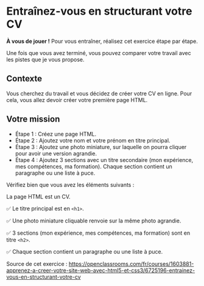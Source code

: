 # Entraînez-vous en structurant votre CV

**À vous de jouer !** Pour vous entraîner, réalisez cet exercice étape par étape.

Une fois que vous avez terminé, vous pouvez comparer votre travail avec les pistes que je vous propose.

## Contexte

Vous cherchez du travail et vous décidez de créer votre CV en ligne. Pour cela, vous allez devoir créer votre première page HTML.

## Votre mission

* Étape 1 : Créez une page HTML.
* Étape 2 : Ajoutez votre nom et votre prénom en titre principal.
* Étape 3 : Ajoutez une photo miniature, sur laquelle on pourra cliquer pour avoir une version agrandie.
* Étape 4 : Ajoutez 3 sections avec un titre secondaire (mon expérience, mes compétences, ma formation). Chaque section contient un paragraphe ou une liste à puce.

Vérifiez bien que vous avez les éléments suivants :

La page HTML est un CV.

  ✅ Le titre principal est en `<h1>`.

  ✅ Une photo miniature cliquable renvoie sur la même photo agrandie.

  ✅ 3 sections (mon expérience, mes compétences, ma formation) sont en titre `<h2>`.

  ✅ Chaque section contient un paragraphe ou une liste à puce.

Source de cet exercice : https://openclassrooms.com/fr/courses/1603881-apprenez-a-creer-votre-site-web-avec-html5-et-css3/6725196-entrainez-vous-en-structurant-votre-cv
